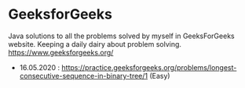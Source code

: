# GeeksforGeeks
Java solutions to all the problems solved by myself in GeeksForGeeks website. Keeping a daily dairy about problem solving.
https://www.geeksforgeeks.org/ 

* 16.05.2020 : https://practice.geeksforgeeks.org/problems/longest-consecutive-sequence-in-binary-tree/1  (Easy)
